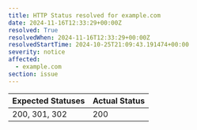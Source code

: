 ```yaml
---
title: HTTP Status resolved for example.com
date: 2024-11-16T12:33:29+00:00Z
resolved: True
resolvedWhen: 2024-11-16T12:33:29+00:00Z
resolvedStartTime: 2024-10-25T21:09:43.191474+00:00
severity: notice
affected:
  - example.com
section: issue
---
```


| Expected Statuses | Actual Status  |
|-------------------|----------------|
| 200, 301, 302 | 200 |
